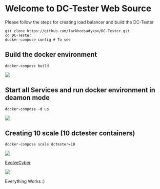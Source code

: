 # Welcome to DC-Tester Web Source
Please follow the steps for creating load balancer and build the DC-Tester
```
git clone https://github.com/farkhodsadykov/DC-Tester.git
cd DC-Tester
docker-compose config # To see
```

## Build  the docker environment
```
docker-compose build
```

![](https://github.com/farkhodsadykov/DC-Tester/blob/master/pictures/Screen%20Shot%202018-10-01%20at%208.19.17%20PM.png)

## Start all Services and run docker environment in deamon mode
```
docker-compose -d up
```
![](https://github.com/farkhodsadykov/DC-Tester/blob/master/pictures/Screen%20Shot%202018-10-01%20at%208.21.11%20PM.png)

## Creating 10 scale (10 dctester containers)
```
docker-compose scale dctester=10
```
![](https://github.com/farkhodsadykov/DC-Tester/blob/master/pictures/Screen%20Shot%202018-10-01%20at%208.29.46%20PM.png)

[EvolveCyber](http://localhost/)

![](https://github.com/farkhodsadykov/DC-Tester/blob/master/pictures/Screen%20Shot%202018-10-01%20at%208.32.50%20PM.png)

Everything Works :)
